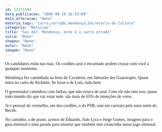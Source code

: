 ```yaml
---
id: 12371584
data_publicacao: "2006-08-19 16:53:00"
data_alteracao: "None"
materia_tags: "carro,cerrado,mendonça,Secretaria de Cultura"
categoria: "Notícias"
title: "Sai da?, Mendonça, este é o carro errado"
sutia: "None"
chapeu: "None"
autor: "None"
imagem: "None"
---
```

<p><P><FONT face=Verdana>Os candidatos estão nas ruas. Os cordões azul e encarnado podem cruzar com você a qualquer momento.</FONT></P></p>
<p><P><FONT face=Verdana>Mendonça fez caminhada na feira de Cavaleiro, em Jaboatão dos Guararapes. Quase entra no carro de Alckmin.&nbsp;Se fosse o de&nbsp;Lula, tudo bem.</FONT></P></p>
<p><P><FONT face=Verdana>O governador caminhou com Jarbas, que não estava de azul. Com ele não tem isso, quase todo mundo diz que vai votar nele: são&nbsp;mais de 65%&nbsp;de intenções de votos.</FONT></P></p>
<p><P><FONT face=Verdana>Já o pessoal do vermelho, um dos cordões, o do PSB, saiu em carreata pela zona norte do Recife.</FONT></P></p>
<p><P><FONT face=Verdana>No caminho, o de praxe, acenos de Eduardo, João Lyra e Jorge Gomes, imagens para o guia eleitoral e uma parada para mostrar que também tem criancinha nesse jogo eleitoral.</FONT></P> </p>
